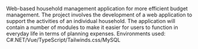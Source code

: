 Web-based household management application for more efficient budget management.
The project involves the development of a web application to support the activities of an individual household.
The application will contain a number of modules to make it easier for users to function in everyday life in terms of planning expenses.
Environments used: C#.NET/Vue/TypeScript/Tailwinds.css/MySQL
